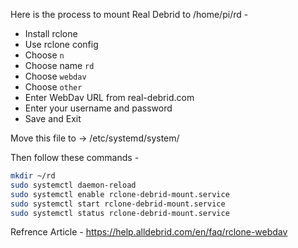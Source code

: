 Here is the process to mount Real Debrid to /home/pi/rd - 

 - Install rclone
 - Use rclone config
 - Choose `n`
 - Choose name `rd`
 - Choose `webdav`
 - Choose `other`
 - Enter WebDav URL from real-debrid.com
 - Enter your username and password
 - Save and Exit


Move this file to -> /etc/systemd/system/

Then follow these commands - 
```zsh
mkdir ~/rd
sudo systemctl daemon-reload
sudo systemctl enable rclone-debrid-mount.service
sudo systemctl start rclone-debrid-mount.service
sudo systemctl status rclone-debrid-mount.service
```

Refrence Article - https://help.alldebrid.com/en/faq/rclone-webdav

